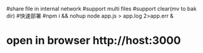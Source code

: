 #share file in internal network
#support multi files
#support clear(mv to bak dir)
#快速部署
#npm i && nohup node app.js > app.log 2>app.err &
# open in browser http://host:3000
